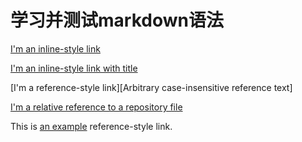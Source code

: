学习并测试markdown语法
=====================

[I'm an inline-style link](https://www.google.com)

[I'm an inline-style link with title](https://www.google.com "Google's Homepage")

[I'm a reference-style link][Arbitrary case-insensitive reference text]

[I'm a relative reference to a repository file](../blob/master/LICENSE)

This is [an example][id] reference-style link.

[id]: http://example.com/ "Optional Title Here"